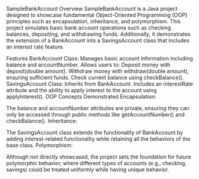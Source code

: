 SampleBankAccount
Overview
SampleBankAccount is a Java project designed to showcase fundamental Object-Oriented Programming (OOP) principles such as encapsulation, inheritance, and polymorphism. This project simulates basic bank account operations such as checking balances, depositing, and withdrawing funds. Additionally, it demonstrates the extension of a BankAccount into a SavingsAccount class that includes an interest rate feature.

Features
BankAccount Class:
Manages basic account information including balance and accountNumber.
Allows users to:
Deposit money with deposit(double amount).
Withdraw money with withdraw(double amount), ensuring sufficient funds.
Check current balance using checkBalance().
SavingsAccount Class:
Inherits from BankAccount.
Includes an interestRate attribute and the ability to apply interest to the account using applyInterest().
OOP Concepts Demonstrated
Encapsulation:

The balance and accountNumber attributes are private, ensuring they can only be accessed through public methods like getAccountNumber() and checkBalance().
Inheritance:

The SavingsAccount class extends the functionality of BankAccount by adding interest-related functionality while retaining all the behaviors of the base class.
Polymorphism:

Although not directly showcased, the project sets the foundation for future polymorphic behavior, where different types of accounts (e.g., checking, savings) could be treated uniformly while having unique behavior.
